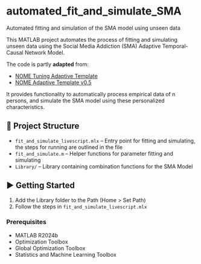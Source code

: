 # automated_fit_and_simulate_SMA
Automated fitting and simulation of the SMA model using unseen data 

This MATLAB project automates the process of fitting and simulating unseen 
data using the Social Media Addiction (SMA) Adaptive Temporal-Causal Network Model. 

The code is partly **adapted** from:
- [NOME Tuning Adaptive Template](https://www.researchgate.net/publication/337830707_NOME_Tuning_Adaptive_Template)
- [NOME Adaptive Template v0.5](https://www.researchgate.net/publication/337049531_NOME_Adaptive_Template_v05)

It provides functionality to automatically process empirical data of n persons, 
and simulate the SMA model using these personalized characteristics.

## 📂 Project Structure

- `fit_and_simulate_livescript.mlx` – Entry point for fitting and simulating, the steps for running are outlined in the file
- `fit_and_simulate.m` – Helper functions for parameter fitting and simulating
- `Library/` – Library containing combination functions for the SMA Model

## ▶️ Getting Started
1. Add the Library folder to the Path (Home > Set Path)
2. Follow the steps in `fit_and_simulate_livescript.mlx`

### Prerequisites

- MATLAB R2024b
- Optimization Toolbox
- Global Optimization Toolbox
- Statistics and Machine Learning Toolbox
